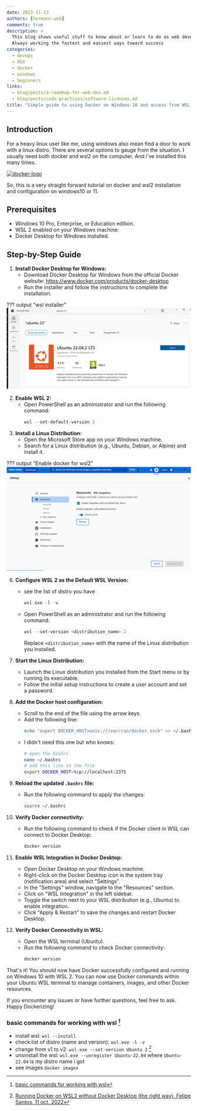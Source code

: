 ```yaml
---
date: 2023-11-13
authors: [hermann-web]
comments: true
description: >
  This blog shows useful stuff to know about or learn to do as web developer or data scientist/engineer
  Always working the fastest and easiest ways toward success
categories:
  - devops
  - OSX
  - docker
  - windows
  - beginners
links:
  - blog/posts/a-roadmap-for-web-dev.md
  - blog/posts/code-practises/software-licences.md
title: "Simple guide to using Docker on Windows 10 and access from WSL 2"
---
```


## Introduction
For a heavy linux user like me, using windows also mean find a door to work with a linux distro. There are several options to gauge from the situation. I usually need both docker and wsl2 on the computer. And i've installed this many times. 

<div class="float-img-container float-img-right">
  <a title="Credit: docker.com" href="https://www.docker.com/company/newsroom/media-resources/"><img alt="docker-logo" src="https://driftt.imgix.net/https%3A%2F%2Fdriftt.imgix.net%2Fhttps%253A%252F%252Fs3.us-east-1.amazonaws.com%252Fcustomer-api-avatars-prod%252F5244849%252F2992b5064fb40c8454b29d7dde843e02wxmbzt425w27%3Ffit%3Dmax%26fm%3Dpng%26h%3D200%26w%3D200%26s%3Dafd7b37a323ef1171abe7d37c7b901e5?fit=max&fm=png&h=200&w=200&s=f2525fe124159f60cc588983058867b1g"></a>
</div>

So, this is a very straight forward tutorial on docker and wsl2 installation and configuration on windows10 or 11.

## Prerequisites
- Windows 10 Pro, Enterprise, or Education edition.
- WSL 2 enabled on your Windows machine.
- Docker Desktop for Windows installed.

## Step-by-Step Guide
<!-- - install docker [^3]: He recommend to install [docker desktop](https://docs.docker.com/desktop/install/windows-install/) -->

1. **Install Docker Desktop for Windows:**
   - Download Docker Desktop for Windows from the official Docker website: https://www.docker.com/products/docker-desktop
   - Run the installer and follow the instructions to complete the installation.

??? output "wsl installer"
    ![](./img/install-wsl-windows10.png)

2. **Enable WSL 2:**
   - Open PowerShell as an administrator and run the following command:
     ```powershell
     wsl --set-default-version 2
     ```

<!-- more -->

3. **Install a Linux Distribution:**
   - Open the Microsoft Store app on your Windows machine.
   - Search for a Linux distribution (e.g., Ubuntu, Debian, or Alpine) and install it.

??? output "Enable docker for wsl2"
    ![](./img/wsl2-enable-docker.png)

6. **Configure WSL 2 as the Default WSL Version:**
   - see the list of distro you have 
     ```powershell
     wsl.exe -l -v
     ```
   - Open PowerShell as an administrator and run the following command:
     ```powershell
     wsl --set-version <distribution_name> 2
     ```
     Replace `<distribution_name>` with the name of the Linux distribution you installed.

7. **Start the Linux Distribution:**
   - Launch the Linux distribution you installed from the Start menu or by running its executable.
   - Follow the initial setup instructions to create a user account and set a password.

8. **Add the Docker host configuration:**
   - Scroll to the end of the file using the arrow keys.
   - Add the following line:
     ```bash
     echo "export DOCKER_HOST=unix:///var/run/docker.sock" >> ~/.bashrc
     ```
   - I didn't need this one but who knows:
     ```bash
     # open the bashrc
     nano ~/.bashrc
     # add this line in the file
     export DOCKER_HOST=tcp://localhost:2375
     ```

9. **Reload the updated `.bashrc` file:**
   - Run the following command to apply the changes:
     ```bash
     source ~/.bashrc
     ```

10. **Verify Docker connectivity:**
    - Run the following command to check if the Docker client in WSL can connect to Docker Desktop:
      ```bash
      docker version
      ```

11. **Enable WSL Integration in Docker Desktop:**
    - Open Docker Desktop on your Windows machine.
    - Right-click on the Docker Desktop icon in the system tray (notification area) and select "Settings".
    - In the "Settings" window, navigate to the "Resources" section.
    - Click on "WSL Integration" in the left sidebar.
    - Toggle the switch next to your WSL distribution (e.g., Ubuntu) to enable integration.
    - Click "Apply & Restart" to save the changes and restart Docker Desktop.

12. **Verify Docker Connectivity in WSL:**
    - Open the WSL terminal (Ubuntu).
    - Run the following command to check Docker connectivity:
      ```bash
      docker version
      ```

That's it! You should now have Docker successfully configured and running on Windows 10 with WSL 2. You can now use Docker commands within your Ubuntu WSL terminal to manage containers, images, and other Docker resources.

If you encounter any issues or have further questions, feel free to ask. Happy Dockerizing!

### basic commands for working with wsl [^2]
- install wsl: ```wsl --install```
- check list of distro (name and version): ```wsl.exe -l -v```
- change from v1 to v2: ```wsl.exe --set-version Ubuntu 2``` [^1]
- unsinstall the wsl: ```wsl.exe --unregister Ubuntu-22.04``` where `Ubuntu-22.04` is my distro name i got
- see images 
```docker images```




[^1]: [Running Docker on WSL2 without Docker Desktop (the right way), Felipe Santos, 11 oct. 2022](https://dev.to/felipecrs/simply-run-docker-on-wsl2-3o8)
[^3]: [2nd tuto for installing docker on windows](https://dev.to/bowmanjd/install-docker-on-windows-wsl-without-docker-desktop-34m9)
[^2]: [basic commands for working with wsl](https://learn.microsoft.com/en-us/windows/wsl/install#install-wsl-command)